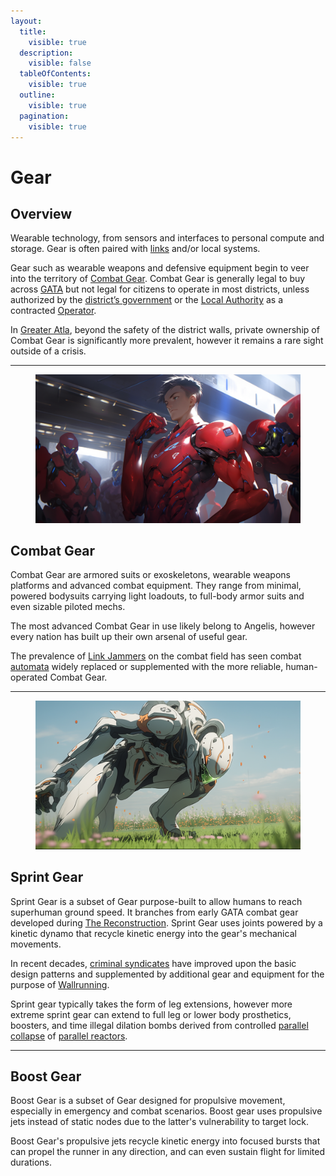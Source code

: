 ```yaml
---
layout:
  title:
    visible: true
  description:
    visible: false
  tableOfContents:
    visible: true
  outline:
    visible: true
  pagination:
    visible: true
---
```


# Gear

## Overview

Wearable technology, from sensors and interfaces to personal compute and storage. Gear is often paired with [links](links.md) and/or local systems.&#x20;

Gear such as wearable weapons and defensive equipment begin to veer into the territory of [Combat Gear](gear.md#combat-gear). Combat Gear is generally legal to buy across [GATA](../../nations/gata/) but not legal for citizens to operate in most districts, unless authorized by the [district’s government](../../nations/gata/politics/districts.md) or the [Local Authority](../../nations/gata/law-and-order/local-authority.md) as a contracted [Operator](../../nations/gata/enterprise/operators.md).

In [Greater Atla](../../nations/gata/politics/greater-atla.md), beyond the safety of the district walls, private ownership of Combat Gear is significantly more prevalent, however it remains a rare sight outside of a crisis.

***

<figure><img src="../../.gitbook/assets/nomoney420_character_standing_next_to_an_armored_combat_suit_sl_ca479467-ee05-4faa-9ed4-b20dced267bc.png" alt="" width="563"><figcaption></figcaption></figure>

## **Combat Gear**

Combat Gear are armored suits or exoskeletons, wearable weapons platforms and advanced combat equipment. They range from minimal, powered bodysuits carrying light loadouts, to full-body armor suits and even sizable piloted mechs.

The most advanced Combat Gear in use likely belong to Angelis, however every nation has built up their own arsenal of useful gear.

The prevalence of [Link Jammers](links.md#link-jammers) on the combat field has seen combat [automata](automata.md) widely replaced or supplemented with the more reliable, human-operated Combat Gear.

***

<figure><img src="../../.gitbook/assets/nomoney420_extreme_closeup_of_a_man_with_advanced_leg_armor_in__084cdda1-095b-4f97-b40c-ff0da842acbb.png" alt="" width="563"><figcaption></figcaption></figure>

## Sprint Gear

Sprint Gear is a subset of Gear purpose-built to allow humans to reach superhuman ground speed. It branches from early GATA combat gear developed during [The Reconstruction](../history/the-reconstruction.md). Sprint Gear uses joints powered by a kinetic dynamo that recycle kinetic energy into the gear's mechanical movements.

In recent decades, [criminal syndicates](../../nations/gata/criminal-element/syndicates.md) have improved upon the basic design patterns and supplemented by additional gear and equipment for the purpose of [Wallrunning](../../nations/gata/criminal-element/wallrunners.md).

Sprint gear typically takes the form of leg extensions, however more extreme sprint gear can extend to full leg or lower body prosthetics, boosters, and time illegal dilation bombs derived from controlled [parallel collapse](parallel-energy.md#dangers-and-time-distortion) of [parallel reactors](parallel-energy.md).

***

## Boost Gear

Boost Gear is a subset of Gear designed for propulsive movement, especially in emergency and combat scenarios. Boost gear uses propulsive jets instead of static nodes due to the latter's vulnerability to target lock.

Boost Gear's propulsive jets recycle kinetic energy into focused bursts that can propel the runner in any direction, and can even sustain flight for limited durations.
